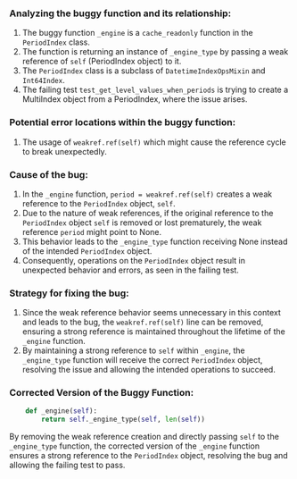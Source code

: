 ### Analyzing the buggy function and its relationship:

1. The buggy function `_engine` is a `cache_readonly` function in the `PeriodIndex` class.
2. The function is returning an instance of `_engine_type` by passing a weak reference of `self` (PeriodIndex object) to it.
3. The `PeriodIndex` class is a subclass of `DatetimeIndexOpsMixin` and `Int64Index`.
4. The failing test `test_get_level_values_when_periods` is trying to create a MultiIndex object from a PeriodIndex, where the issue arises.

### Potential error locations within the buggy function:
1. The usage of `weakref.ref(self)` which might cause the reference cycle to break unexpectedly.

### Cause of the bug:
1. In the `_engine` function, `period = weakref.ref(self)` creates a weak reference to the `PeriodIndex` object, `self`.
2. Due to the nature of weak references, if the original reference to the `PeriodIndex` object `self` is removed or lost prematurely, the weak reference `period` might point to None.
3. This behavior leads to the `_engine_type` function receiving None instead of the intended `PeriodIndex` object.
4. Consequently, operations on the `PeriodIndex` object result in unexpected behavior and errors, as seen in the failing test.

### Strategy for fixing the bug:
1. Since the weak reference behavior seems unnecessary in this context and leads to the bug, the `weakref.ref(self)` line can be removed, ensuring a strong reference is maintained throughout the lifetime of the `_engine` function.
2. By maintaining a strong reference to `self` within `_engine`, the `_engine_type` function will receive the correct `PeriodIndex` object, resolving the issue and allowing the intended operations to succeed.

### Corrected Version of the Buggy Function:
```python
    def _engine(self):
        return self._engine_type(self, len(self))
```

By removing the weak reference creation and directly passing `self` to the `_engine_type` function, the corrected version of the `_engine` function ensures a strong reference to the `PeriodIndex` object, resolving the bug and allowing the failing test to pass.
